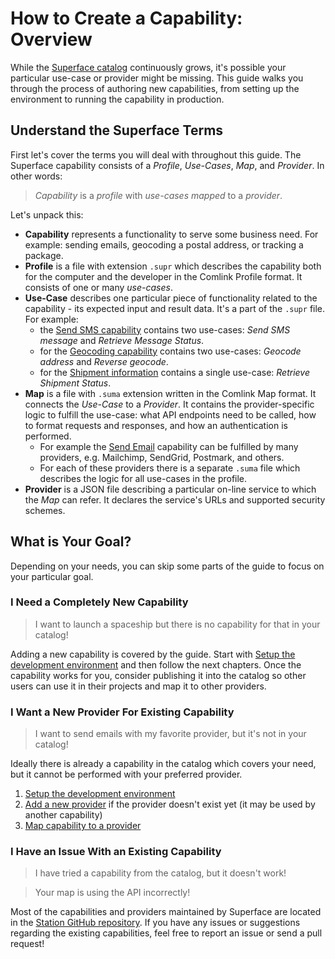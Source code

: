# How to Create a Capability: Overview

While the [Superface catalog](https://superface.ai/catalog) continuously grows, it's possible your particular use-case or provider might be missing. This guide walks you through the process of authoring new capabilities, from setting up the environment to running the capability in production.

## Understand the Superface Terms

First let's cover the terms you will deal with throughout this guide. The Superface capability consists of a _Profile_, _Use-Cases_, _Map_, and _Provider_. In other words:

> _Capability_ is a _profile_ with _use-cases_ _mapped_ to a _provider_.

Let's unpack this:

- **Capability** represents a functionality to serve some business need. For example: sending emails, geocoding a postal address, or tracking a package.
- **Profile** is a file with extension `.supr` which describes the capability both for the computer and the developer in the Comlink Profile format.
It consists of one or many _use-cases_.
- **Use-Case** describes one particular piece of functionality related to the capability - its expected input and result data. It's a part of the `.supr` file. For example:
  - the [Send SMS capability](https://superface.ai/communication/send-sms@1.0.1) contains two use-cases: _Send SMS message_ and _Retrieve Message Status_.
  - for the [Geocoding capability](https://superface.ai/address/geocoding@3.0.1) contains two use-cases: _Geocode address_ and _Reverse geocode_.
  - for the [Shipment information](https://superface.ai/delivery-tracking/shipment-info@1.0.1) contains a single use-case: _Retrieve Shipment Status_.
- **Map** is a file with `.suma` extension written in the Comlink Map format. It connects the _Use-Case_ to a _Provider_. It contains the provider-specific logic to fulfill the use-case: what API endpoints need to be called, how to format requests and responses, and how an authentication is performed.
  - For example the [Send Email](https://superface.ai/communication/send-email) capability can be fulfilled by many providers, e.g. Mailchimp, SendGrid, Postmark, and others.
  - For each of these providers there is a separate `.suma` file which describes the logic for all use-cases in the profile.
- **Provider** is a JSON file describing a particular on-line service to which the _Map_ can refer. It declares the service's URLs and supported security schemes.

<!-- TODO: Fancy diagram here -->

## What is Your Goal?

Depending on your needs, you can skip some parts of the guide to focus on your particular goal.

### I Need a Completely New Capability

> I want to launch a spaceship but there is no capability for that in your catalog!

Adding a new capability is covered by the guide. Start with [Setup the development environment](setup-the-environment.md) and then follow the next chapters. Once the capability works for you, consider publishing it into the catalog so other users can use it in their projects and map it to other providers.

### I Want a New Provider For Existing Capability

> I want to send emails with my favorite provider, but it's not in your catalog!

Ideally there is already a capability in the catalog which covers your need, but it cannot be performed with your preferred provider.

1. [Setup the development environment](setup-the-environment.md)
2. [Add a new provider](add-new-provider.md) if the provider doesn't exist yet (it may be used by another capability)
3. [Map capability to a provider](map-capability-to-provider.md)

### I Have an Issue With an Existing Capability

> I have tried a capability from the catalog, but it doesn't work!

> Your map is using the API incorrectly!

Most of the capabilities and providers maintained by Superface are located in the [Station GitHub repository](https://github.com/superfaceai/station). If you have any issues or suggestions regarding the existing capabilities, feel free to report an issue or send a pull request!
